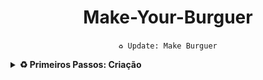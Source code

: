 <div align="center">

# Make-Your-Burguer
`♻️ Update: Make Burguer`

</div>

<details>

<summary><b>♻️ Primeiros Passos: Criação</b></summary>

* `vue create make_burguer` (criando o projeto)

* `npm install -D sass-loader node-sass` (instalando o loader do SASS)

* **Configuração:**

<div align="center">

<img height="150" width="500" src="assets/img/config.png">

</div>

</details>